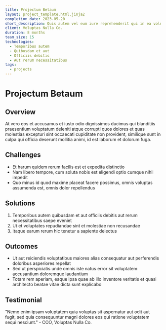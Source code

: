 ```yaml
---
title: Projectum Betaum
layout: project_template.html.jinja2
completion_date: 2023-05-20
short_description: Quis autem vel eum iure reprehenderit qui in ea voluptate velit esse quam nihil molestiae consequatur
client: Voluptas Nulla Co.
duration: 8 months
team_size: 15
technologies:
  - Temporibus autem
  - Quibusdam et aut
  - Officiis debitis
  - Aut rerum necessitatibus
tags:
  - projects
---
```


# Projectum Betaum

## Overview

At vero eos et accusamus et iusto odio dignissimos ducimus qui blanditiis praesentium voluptatum deleniti atque corrupti quos dolores et quas molestias excepturi sint occaecati cupiditate non provident, similique sunt in culpa qui officia deserunt mollitia animi, id est laborum et dolorum fuga.

## Challenges

- Et harum quidem rerum facilis est et expedita distinctio
- Nam libero tempore, cum soluta nobis est eligendi optio cumque nihil impedit
- Quo minus id quod maxime placeat facere possimus, omnis voluptas assumenda est, omnis dolor repellendus

## Solutions

1. Temporibus autem quibusdam et aut officiis debitis aut rerum necessitatibus saepe eveniet
2. Ut et voluptates repudiandae sint et molestiae non recusandae
3. Itaque earum rerum hic tenetur a sapiente delectus

## Outcomes

- Ut aut reiciendis voluptatibus maiores alias consequatur aut perferendis doloribus asperiores repellat
- Sed ut perspiciatis unde omnis iste natus error sit voluptatem accusantium doloremque laudantium
- Totam rem aperiam, eaque ipsa quae ab illo inventore veritatis et quasi architecto beatae vitae dicta sunt explicabo

## Testimonial

"Nemo enim ipsam voluptatem quia voluptas sit aspernatur aut odit aut fugit, sed quia consequuntur magni dolores eos qui ratione voluptatem sequi nesciunt." - COO, Voluptas Nulla Co.